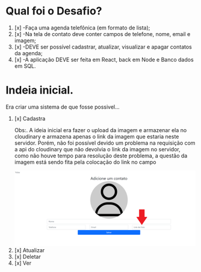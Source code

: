 # Qual foi o Desafio?

<ol>
        <li>[x] -Faça uma agenda telefônica (em formato de lista); </li>
        <li>[x] -Na tela de contato deve conter campos de telefone, nome, email e imagem; </li>
        <li>[x] -DEVE ser possível cadastrar, atualizar, visualizar e apagar contatos da agenda; </li>
        <li>[x] -A aplicação DEVE ser feita em React, back em Node e Banco dados em SQL. </li>

</ol>


# Indeia inicial.

<p>Era criar uma sistema de que fosse possivel...
<ol>
<li>[x] Cadastra<br />
<p>Obs:. A ideia inicial era fazer o upload da imagem e armazenar ela no cloudinary e armazena apenas o link da imagem que estaria neste servidor. Porém, não foi possível devido um problema na requisição com a api do cloudinary que não devolvia o link da imagem no servidor, como não houve tempo para resolução deste problema, a questão da imagem está sendo fita pela colocação do link no campo
</p>
<img width="600px" src="./imgRed/1.png">
</li>
<li>[x] Atualizar</li>
<li>[x] Deletar</li>
<li>[x] Ver</li>

</ol>
</p>

        
